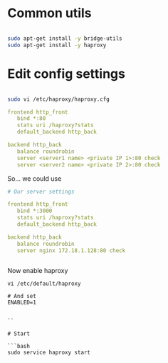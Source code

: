 
# Common utils

```bash

sudo apt-get install -y bridge-utils
sudo apt-get install -y haproxy

```

# Edit config settings

```bash

sudo vi /etc/haproxy/haproxy.cfg


```



```yaml
frontend http_front
   bind *:80
   stats uri /haproxy?stats
   default_backend http_back

backend http_back
   balance roundrobin
   server <server1 name> <private IP 1>:80 check
   server <server2 name> <private IP 2>:80 check
```

So... we could use

```yaml
# Our server settings

frontend http_front
   bind *:3000
   stats uri /haproxy?stats
   default_backend http_back

backend http_back
   balance roundrobin
   server nginx 172.18.1.128:80 check
   
```

Now enable haproxy

```
vi /etc/default/haproxy

# And set
ENABLED=1


``

# Start

```bash
sudo service haproxy start

```